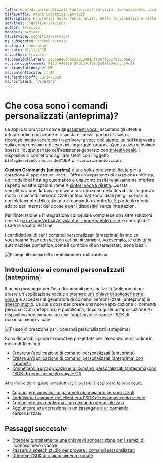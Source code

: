```yaml
---
title: Comandi personalizzati (anteprima)-servizio riconoscimento vocale
titleSuffix: Azure Cognitive Services
description: Panoramica delle funzionalità, delle funzionalità e delle restrizioni per i comandi personalizzati (anteprima), una soluzione per la creazione di applicazioni vocali.
services: cognitive-services
author: trrwilson
manager: nitinme
ms.service: cognitive-services
ms.subservice: speech-service
ms.topic: conceptual
ms.date: 03/11/2020
ms.author: travisw
ms.openlocfilehash: 2e1b6ee0bd6c392804915fac6ff23278a00b6d33
ms.sourcegitcommit: 512d4d56660f37d5d4c896b2e9666ddcdbaf0c35
ms.translationtype: MT
ms.contentlocale: it-IT
ms.lasthandoff: 03/14/2020
ms.locfileid: "79367840"
---
```

# <a name="what-are-custom-commands-preview"></a>Che cosa sono i comandi personalizzati (anteprima)?

Le applicazioni vocali come gli [assistenti vocali](voice-assistants.md) ascoltano gli utenti e intraprendono un'azione in risposta e spesso parlano. Usano il [riconoscimento vocale](speech-to-text.md) per trascrivere la voce dell'utente, quindi intervenire sulla comprensione del testo del linguaggio naturale. Questa azione include spesso l'output parlato dell'assistente generato con [sintesi vocale](text-to-speech.md). I dispositivi si connettono agli assistenti con l'oggetto `DialogServiceConnector` dell'SDK di riconoscimento vocale.

**Custom Commands (anteprima)** è una soluzione semplificata per la creazione di applicazioni vocali. Offre un'esperienza di creazione unificata, un modello di hosting automatico e una complessità relativamente inferiore rispetto ad altre opzioni come la [sintesi vocale diretta](direct-line-speech.md). Questa semplificazione, tuttavia, presenta una riduzione della flessibilità. In questo modo, i comandi personalizzati (anteprima) sono ideali per gli scenari di completamento delle attività o di comando e controllo. È particolarmente adatto per Internet delle cose e per i dispositivi senza intestazioni.

Per l'interazione e l'integrazione colloquiale complesse con altre soluzioni come la [soluzione Virtual Assistant e il modello Enterprise,](https://docs.microsoft.com/azure/bot-service/bot-builder-enterprise-template-overview) è consigliabile usare la voce direct line.

I candidati validi per i comandi personalizzati (anteprima) hanno un vocabolario fisso con set ben definiti di variabili. Ad esempio, le attività di automazione domestica, come il controllo di un termostato, sono ideali.

   ![Esempi di scenari di completamento delle attività](media/voice-assistants/task-completion-examples.png "esempi di completamento delle attività")

## <a name="getting-started-with-custom-commands-preview"></a>Introduzione ai comandi personalizzati (anteprima)

Il primo passaggio per l'uso di comandi personalizzati (anteprima) per creare un'applicazione vocale è [ottenere una chiave di sottoscrizione vocale](get-started.md) e accedere al generatore di comandi personalizzati (anteprima) in [speech studio](https://speech.microsoft.com). Da qui è possibile creare una nuova applicazione di comandi personalizzati (anteprima) e pubblicarla, dopo la quale un'applicazione su dispositivo può comunicare con l'applicazione tramite l'SDK di riconoscimento vocale.

   ![Flusso di creazione per i comandi personalizzati (anteprima)](media/voice-assistants/custom-commands-flow.png "Flusso di creazione dei comandi personalizzati (anteprima)")

Sono disponibili guide introduttive progettate per l'esecuzione di codice in meno di 10 minuti.

* [Creare un'applicazione di comandi personalizzati (anteprima)](quickstart-custom-speech-commands-create-new.md)
* [Creare un'applicazione di comandi personalizzati (anteprima) con parametri](quickstart-custom-speech-commands-create-parameters.md)
* [Connettersi a un'applicazione di comandi personalizzati (anteprima) con l'SDK di riconoscimento vocale,C#](quickstart-custom-speech-commands-speech-sdk.md)

Al termine delle guide introduttive, è possibile esplorare le procedure.

- [Aggiungere convalide ai parametri di comando personalizzati](./how-to-custom-speech-commands-validations.md)
- [Soddisfare i comandi nel client con l'SDK di riconoscimento vocale](./how-to-custom-speech-commands-fulfill-sdk.md)
- [Aggiungere una conferma a un comando personalizzato](./how-to-custom-speech-commands-confirmations.md)
- [Aggiungere una correzione in un passaggio a un comando personalizzato](./how-to-custom-speech-commands-one-step-correction.md)

## <a name="next-steps"></a>Passaggi successivi

* [Ottenere gratuitamente una chiave di sottoscrizione per i servizi di riconoscimento vocale](get-started.md)
* [Passare a speech studio per provare i comandi personalizzati](https://speech.microsoft.com)
* [Ottenere l'SDK di riconoscimento vocale](speech-sdk.md)
